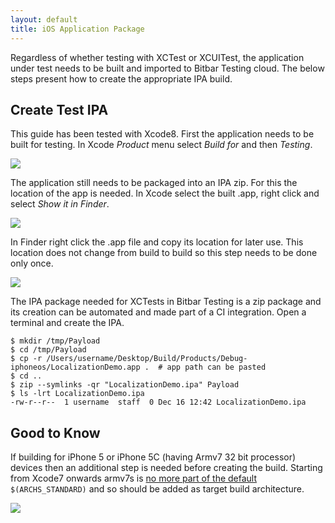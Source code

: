 ```yaml
---
layout: default
title: iOS Application Package
---
```


Regardless of whether testing with XCTest or XCUITest, the application under test needs to be built and imported to Bitbar Testing cloud. The below steps present how to create the appropriate IPA build. 

## Create Test IPA

This guide has been tested with Xcode8. First the application needs to be built for testing. In Xcode *Product* menu select *Build for* and then *Testing*.

![]({{site.github.url}}/assets/xcode/ipa/xc-build-for-testing.png)

The application still needs to be packaged into an IPA zip. For this the location of the app is needed. In Xcode select the built .app, right click and select *Show it in Finder*.

![]({{site.github.url}}/assets/xcode/ipa/xc-show-in-finder.png)

In Finder right click the .app file and copy its location for later use. This location does not change from build to build so this step needs to be done only once. 

![]({{site.github.url}}/assets/xcode/ipa/xc-copy-in-finder.png)

The IPA package needed for XCTests in Bitbar Testing is a zip package and its creation can be automated and made part of a CI integration. Open a terminal and create the IPA.

    $ mkdir /tmp/Payload
    $ cd /tmp/Payload
    $ cp -r /Users/username/Desktop/Build/Products/Debug-iphoneos/LocalizationDemo.app .  # app path can be pasted
    $ cd ..
    $ zip --symlinks -qr "LocalizationDemo.ipa" Payload
    $ ls -lrt LocalizationDemo.ipa
    -rw-r--r--  1 username  staff  0 Dec 16 12:42 LocalizationDemo.ipa


## Good to Know

If building for iPhone 5 or iPhone 5C (having Armv7 32 bit processor) devices then an additional step is needed before creating the build. Starting from Xcode7 onwards armv7s is [no more part of the default](https://github.com/jverkoey/iOS-Framework/issues/115) `$(ARCHS_STANDARD)` and so should be added as target build architecture.

![]({{site.github.url}}/assets/xcode/ipa/xc-armv7-build-option.png)


<!-- ![]({{site.github.url}}/assets/xcode/ipa/xc-cli-create-ipa.png) -->

